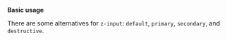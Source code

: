 **Basic usage**

There are some alternatives for `z-input`: `default`, `primary`, `secondary`, and `destructive`.
